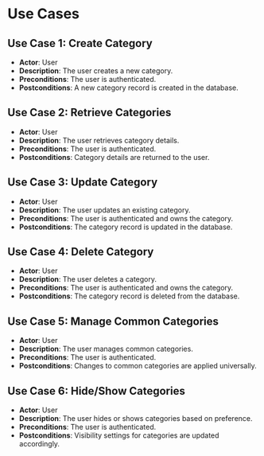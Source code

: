 
# Use Cases

## Use Case 1: Create Category
- **Actor**: User
- **Description**: The user creates a new category.
- **Preconditions**: The user is authenticated.
- **Postconditions**: A new category record is created in the database.

## Use Case 2: Retrieve Categories
- **Actor**: User
- **Description**: The user retrieves category details.
- **Preconditions**: The user is authenticated.
- **Postconditions**: Category details are returned to the user.

## Use Case 3: Update Category
- **Actor**: User
- **Description**: The user updates an existing category.
- **Preconditions**: The user is authenticated and owns the category.
- **Postconditions**: The category record is updated in the database.

## Use Case 4: Delete Category
- **Actor**: User
- **Description**: The user deletes a category.
- **Preconditions**: The user is authenticated and owns the category.
- **Postconditions**: The category record is deleted from the database.

## Use Case 5: Manage Common Categories
- **Actor**: User
- **Description**: The user manages common categories.
- **Preconditions**: The user is authenticated.
- **Postconditions**: Changes to common categories are applied universally.

## Use Case 6: Hide/Show Categories
- **Actor**: User
- **Description**: The user hides or shows categories based on preference.
- **Preconditions**: The user is authenticated.
- **Postconditions**: Visibility settings for categories are updated accordingly.

